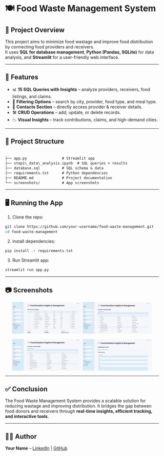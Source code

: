 
# 🍽️ Food Waste Management System  

## 📌 Project Overview  
This project aims to minimize food wastage and improve food distribution by connecting food providers and receivers.  
It uses **SQL for database management**, **Python (Pandas, SQLite)** for data analysis, and **Streamlit** for a user-friendly web interface.  

---

## 🚀 Features  
- 📊 **15 SQL Queries with Insights** – analyze providers, receivers, food listings, and claims.  
- 🔎 **Filtering Options** – search by city, provider, food type, and meal type.  
- 📇 **Contacts Section** – directly access provider & receiver details.  
- 🛠️ **CRUD Operations** – add, update, or delete records.  
- 📉 **Visual Insights** – track contributions, claims, and high-demand cities.  

---

## 📂 Project Structure  
```

├── app.py                # Streamlit app
├── step1\_data\_analysis.ipynb  # SQL queries + results
├── database.sql          # SQL schema & data
├── requirements.txt      # Python dependencies
├── README.md             # Project documentation
└── screenshots/          # App screenshots

````

---

## 🖥️ Running the App  

1. Clone the repo:  
```bash
git clone https://github.com/your-username/food-waste-management.git
cd food-waste-management
````

2. Install dependencies:

```bash
pip install -r requirements.txt
```

3. Run Streamlit app:

```bash
streamlit run app.py
```

---

## 📷 Screenshots

<p align="center">
  <img src="images/explore.png" width="45%" />
  <img src="images/contacts.png" width="45%" />
</p>
<p align="center">
  <img src="images/queries.png" width="45%" />
  <img src="images/crud.png" width="45%" />
</p>


---

## ✅ Conclusion

The Food Waste Management System provides a scalable solution for reducing wastage and improving distribution.
It bridges the gap between food donors and receivers through **real-time insights, efficient tracking, and interactive tools**.

---

## 👨‍💻 Author

**Your Name** – [LinkedIn](https://www.linkedin.com/in/vignesha-s/) | [GitHub](https://github.com/Vignesha-S)

````
